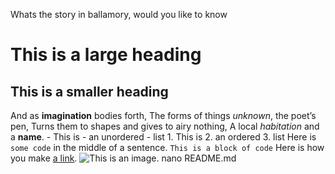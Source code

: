 Whats the story in ballamory, would you like to know
# This is a large heading
## This is a smaller heading
And as **imagination** bodies forth, The forms of things *unknown*, the poet’s pen, Turns them to shapes and 
gives to airy nothing, A local *habitation* and a **name**. - This is - an unordered - list 1. This is 2. an 
ordered 3. list Here is `some code` in the middle of a sentence. ``` This is a block of code ``` Here is how you 
make [a link](https://www.wikipedia.org/). ![This is an 
image.](https://github.com/yihui/xaringan/releases/download/v0.0.2/karl-moustache.jpg)
nano README.md


